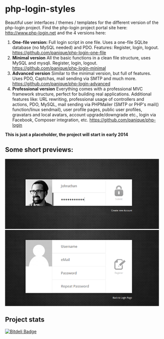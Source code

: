 # php-login-styles

Beautiful user interfaces / themes / templates for the different version of the php-login project. Find the php-login
project portal site here: http://www.php-login.net and the 4 versions here:

1. **One-file version:** Full login script in one file. Uses a one-file SQLite database (no MySQL needed) and PDO.
   Features: Register, login, logout.
   https://github.com/panique/php-login-one-file
2. **Minimal version** All the basic functions in a clean file structure, uses MySQL and mysqli.
   Register, login, logout.
   https://github.com/panique/php-login-minimal
3. **Advanced version** Similar to the minimal version, but full of features.
   Uses PDO, Captchas, mail sending via SMTP and much more.
   https://github.com/panique/php-login-advanced
3. **Professional version** Everything comes with a professional MVC framework structure, perfect for building
   real applications. Additional features like: URL rewriting, professional usage of controllers and actions, PDO, MySQL,
   mail sending via PHPMailer (SMTP or PHP's mail() function/linux sendmail), user profile pages, public user profiles,
   gravatars and local avatars, account upgrade/downgrade etc., login via Facebook, Composer integration, etc.
   https://github.com/panique/php-login

**This is just a placeholder, the project will start in early 2014**

## Some short previews:

![Style for the php-login script](img/php_login_script_01.png)
![Style for the php-login script](img/php_login_script_02.png)

## Project stats

[![Bitdeli Badge](https://d2weczhvl823v0.cloudfront.net/panique/php-login-styles/trend.png)](https://bitdeli.com/free "Bitdeli Badge")

